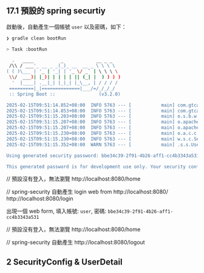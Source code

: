 

## 17.1 預設的 spring securtiy

啟動後，自動產生一個帳號 `user` 以及密碼，如下：

```bash
❯ gradle clean bootRun

> Task :bootRun

  .   ____          _            __ _ _
 /\\ / ___'_ __ _ _(_)_ __  __ _ \ \ \ \
( ( )\___ | '_ | '_| | '_ \/ _` | \ \ \ \
 \\/  ___)| |_)| | | | | || (_| |  ) ) ) )
  '  |____| .__|_| |_|_| |_\__, | / / / /
 =========|_|==============|___/=/_/_/_/
 :: Spring Boot ::                (v3.2.0)

2025-02-15T09:51:14.852+08:00  INFO 5763 --- [           main] com.gtcafe.asimov.Main                   : Starting Main using Java 17.0.14 with PID 5763 (/Users/rickhwang/Repos/rickhwang/github/thinking-in-java/springboot-3.x/part9_security/01_spring-security/build/classes/java/main started by rickhwang in /Users/rickhwang/Repos/rickhwang/github/thinking-in-java/springboot-3.x/part9_security/01_spring-security)
2025-02-15T09:51:14.853+08:00  INFO 5763 --- [           main] com.gtcafe.asimov.Main                   : No active profile set, falling back to 1 default profile: "default"
2025-02-15T09:51:15.203+08:00  INFO 5763 --- [           main] o.s.b.w.embedded.tomcat.TomcatWebServer  : Tomcat initialized with port 8080 (http)
2025-02-15T09:51:15.207+08:00  INFO 5763 --- [           main] o.apache.catalina.core.StandardService   : Starting service [Tomcat]
2025-02-15T09:51:15.207+08:00  INFO 5763 --- [           main] o.apache.catalina.core.StandardEngine    : Starting Servlet engine: [Apache Tomcat/10.1.16]
2025-02-15T09:51:15.230+08:00  INFO 5763 --- [           main] o.a.c.c.C.[Tomcat].[localhost].[/]       : Initializing Spring embedded WebApplicationContext
2025-02-15T09:51:15.230+08:00  INFO 5763 --- [           main] w.s.c.ServletWebServerApplicationContext : Root WebApplicationContext: initialization completed in 356 ms
2025-02-15T09:51:15.352+08:00  WARN 5763 --- [           main] .s.s.UserDetailsServiceAutoConfiguration : 

Using generated security password: bbe34c39-2f91-4b26-aff1-cc4b3343a531

This generated password is for development use only. Your security configuration must be updated before running your application in production.
```

// 預設沒有登入，無法瀏覽
http://localhost:8080/home


// spring-security 自動產生 login web from
http://localhost:8080/
http://localhost:8080/login

出現一個 web form, 填入帳號: `user`, 密碼: `bbe34c39-2f91-4b26-aff1-cc4b3343a531`

// 預設沒有登入，無法瀏覽
http://localhost:8080/home

// spring-security 自動產生
http://localhost:8080/logout



## 2 SecurityConfig & UserDetail




